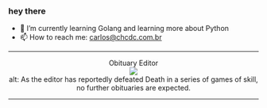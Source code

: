 ### hey there 

- :seedling: I’m currently learning Golang and learning more about Python
- :mailbox: How to reach me: carlos@chcdc.com.br


---


<!-- xkcd -->
<p align="center">Obituary Editor</br><img src="https://imgs.xkcd.com/comics/obituary_editor.png"></br>alt: As the editor has reportedly defeated Death in a series of games of skill, no further obituaries are expected.</br></p></table></p> 


<!-- xkcd -->
---
